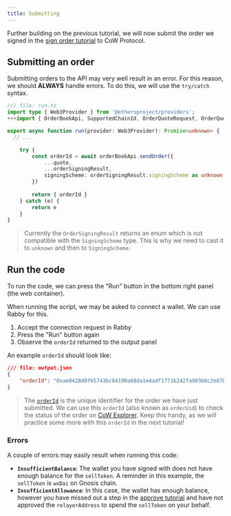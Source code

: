 ```yaml
---
title: Submitting
---
```


Further building on the previous tutorial, we will now submit the order we signed in the [sign order tutorial](/tutorial/sign-order) to CoW Protocol.

## Submitting an order

Submitting orders to the API may very well result in an error. For this reason, we should **ALWAYS** handle errors. To do this, we will use the `try/catch` syntax.

```typescript
/// file: run.ts
import type { Web3Provider } from '@ethersproject/providers';
+++import { OrderBookApi, SupportedChainId, OrderQuoteRequest, OrderQuoteSideKindSell, OrderSigningUtils, UnsignedOrder, SigningScheme } from '@cowprotocol/cow-sdk';+++

export async function run(provider: Web3Provider): Promise<unknown> {
  // ...

    try {
        const orderId = await orderBookApi.sendOrder({
            ...quote,
            ...orderSigningResult,
            signingScheme: orderSigningResult.signingScheme as unknown as SigningScheme
        })
  
        return { orderId }    
    } catch (e) {
        return e
    }
}
```

> Currently the `OrderSigningResult` returns an enum which is not compatible with the `SigningScheme` type. This is why we need to cast it to `unknown` and then to `SigningScheme`.

## Run the code

To run the code, we can press the "Run" button in the bottom right panel (the web container).

When running the script, we may be asked to connect a wallet. We can use Rabby for this.

1. Accept the connection request in Rabby
2. Press the "Run" button again
3. Observe the `orderId` returned to the output panel

An example `orderId` should look like:

```json
/// file: output.json
{
    "orderId": "0xae842840f65743bc84190a68da1e4adf1771b242fa903b6c2e87bc5050e07c1329104bb91ada737a89393c78335e48ff4708727e65952d5e"
}
```

> The [`orderId`](https://beta.docs.cow.fi/cow-protocol/reference/contracts/core/settlement#orderuid) is the unique identifier for the order we have just submitted. We can use this `orderId` (also known as `orderUid`) to check the status of the order on [CoW Explorer](https://beta.docs.cow.fi/cow-protocol/tutorials/cow-explorer/order). Keep this handy, as we will practice some more with this `orderId` in the next tutorial!

### Errors

A couple of errors may easily result when running this code:

- **`InsufficientBalance`**: The wallet you have signed with does not have enough balance for the `sellToken`. A reminder in this example, the `sellToken` is `wxDai` on Gnosis chain.
- **`InsufficientAllowance`**: In this case, the wallet has enough balance, however you have missed out a step in the [approve tutorial](/tutorial/approve-sell-token-order) and have not approved the `relayerAddress` to spend the `sellToken` on your behalf.
